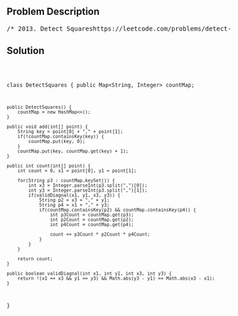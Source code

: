 <!--
<style>
  body { font-family: Arial, sans-serif; }
  .container { max-width: 700px; margin: 0 auto; padding: 10px; }
  .comment-block { background-color: #f9f9f9; padding: 10px; border-left: 5px solid #ccc; overflow-wrap: break-word; white-space: pre-wrap; }
  .code-block { background-color: #f4f4f4; padding: 10px; border: 1px solid #ddd; overflow-wrap: break-word; white-space: pre-wrap; }
</style>
-->

<div class='container'>
<h2>Problem Description</h2>
<div class='comment-block'>
<pre>
/* 2013. Detect Squareshttps://leetcode.com/problems/detect-squares/You are given a stream of points on the X-Y plane. Design an algorithmthat:Adds new points from the stream into a data structure.Duplicate points are allowed and should be treated as different points.Given a query point, counts the number of ways to choose three points fromthe data structure such that the three points and the query point form anaxis-alignedsquare with positive area.An axis-aligned square is a square whose edges are all the same length andareeither parallel or perpendicular to the x-axis and y-axis.Implement the DetectSquares class:DetectSquares() Initializes the object with an empty data structure.void add(int[] point) Adds a new point point = [x, y] to the datastructure.int count(int[] point) Counts the number of ways to form axis-alignedsquareswith point point = [x, y] as described above.Example 1:Input["DetectSquares", "add", "add", "add", "count", "count", "add", "count"][[], [[3, 10]], [[11, 2]], [[3, 2]], [[11, 10]], [[14, 8]], [[11, 2]],[[11, 10]]]Output[null, null, null, null, 1, 0, null, 2]ExplanationDetectSquares detectSquares = new DetectSquares();detectSquares.add([3, 10]);detectSquares.add([11, 2]);detectSquares.add([3, 2]);detectSquares.count([11, 10]); // return 1. You can choose:                               //   - The first, second, and third pointsdetectSquares.count([14, 8]);  // return 0. The query point cannot form asquare with any pointsin the data structure.detectSquares.add([11, 2]);    // Adding duplicate points is allowed.detectSquares.count([11, 10]); // return 2. You can choose:                               //   - The first, second, and third points                               //   - The first, third, and fourth pointsConstraints:point.length == 20 <= x, y <= 1000At most 3000 calls in total will be made to add and count.*//** * Your DetectSquares object will be instantiated and called as such: * DetectSquares obj = new DetectSquares(); * obj.add(point); * int param_2 = obj.count(point); */</pre>
</div>

<h2>Solution</h2>
<div class='code-block'>
<pre><code class='language-java'>

class DetectSquares {
    public Map<String, Integer> countMap;

    public DetectSquares() {
        countMap = new HashMap<>();
    }
    
    public void add(int[] point) {
        String key = point[0] + "," + point[1];
        if(!countMap.containsKey(key)) {
            countMap.put(key, 0);
        }
        countMap.put(key, countMap.get(key) + 1);
    }
    
    public int count(int[] point) {
        int count = 0, x1 = point[0], y1 = point[1];

        for(String p3 : countMap.keySet()) {
            int x3 = Integer.parseInt(p3.split(",")[0]);
            int y3 = Integer.parseInt(p3.split(",")[1]);
            if(validDiagnal(x1, y1, x3, y3)) {
                String p2 = x3 + "," + y1;
                String p4 = x1 + "," + y3;
                if(countMap.containsKey(p2) && countMap.containsKey(p4)) {
                    int p3Count = countMap.get(p3);
                    int p2Count = countMap.get(p2);
                    int p4Count = countMap.get(p4);

                    count += p3Count * p2Count * p4Count;
                }
            }
        }

        return count;     
    }

    public boolean validDiagnal(int x1, int y1, int x3, int y3) {
        return !(x1 == x3 && y1 == y3) && Math.abs(y3 - y1) == Math.abs(x3 - x1);
    }
}

</code></pre>
</div>
</div>

